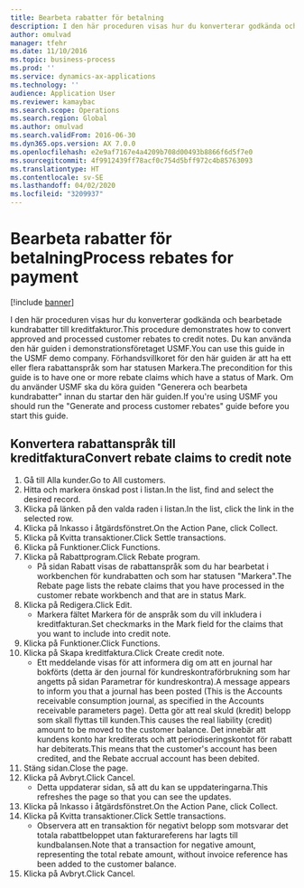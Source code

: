 ```yaml
---
title: Bearbeta rabatter för betalning
description: I den här proceduren visas hur du konverterar godkända och bearbetade kundrabatter till kreditfakturor.
author: omulvad
manager: tfehr
ms.date: 11/10/2016
ms.topic: business-process
ms.prod: ''
ms.service: dynamics-ax-applications
ms.technology: ''
audience: Application User
ms.reviewer: kamaybac
ms.search.scope: Operations
ms.search.region: Global
ms.author: omulvad
ms.search.validFrom: 2016-06-30
ms.dyn365.ops.version: AX 7.0.0
ms.openlocfilehash: e2e9af7167e4a4209b708d00493b8866f6d5f7e0
ms.sourcegitcommit: 4f9912439ff78acf0c754d5bff972c4b85763093
ms.translationtype: HT
ms.contentlocale: sv-SE
ms.lasthandoff: 04/02/2020
ms.locfileid: "3209937"
---
```

# <a name="process-rebates-for-payment"></a><span data-ttu-id="9be50-103">Bearbeta rabatter för betalning</span><span class="sxs-lookup"><span data-stu-id="9be50-103">Process rebates for payment</span></span>

[!include [banner](../../includes/banner.md)]

<span data-ttu-id="9be50-104">I den här proceduren visas hur du konverterar godkända och bearbetade kundrabatter till kreditfakturor.</span><span class="sxs-lookup"><span data-stu-id="9be50-104">This procedure demonstrates how to convert approved and processed customer rebates to credit notes.</span></span> <span data-ttu-id="9be50-105">Du kan använda den här guiden i demonstrationsföretaget USMF.</span><span class="sxs-lookup"><span data-stu-id="9be50-105">You can use this guide in the USMF demo company.</span></span> <span data-ttu-id="9be50-106">Förhandsvillkoret för den här guiden är att ha ett eller flera rabattanspråk som har statusen Markera.</span><span class="sxs-lookup"><span data-stu-id="9be50-106">The precondition for this guide is to have one or more rebate claims which have a status of Mark.</span></span> <span data-ttu-id="9be50-107">Om du använder USMF ska du köra guiden "Generera och bearbeta kundrabatter" innan du startar den här guiden.</span><span class="sxs-lookup"><span data-stu-id="9be50-107">If you're using USMF you should run the "Generate and process customer rebates" guide before you start this guide.</span></span>


## <a name="convert-rebate-claims-to-credit-note"></a><span data-ttu-id="9be50-108">Konvertera rabattanspråk till kreditfaktura</span><span class="sxs-lookup"><span data-stu-id="9be50-108">Convert rebate claims to credit note</span></span>
1. <span data-ttu-id="9be50-109">Gå till Alla kunder.</span><span class="sxs-lookup"><span data-stu-id="9be50-109">Go to All customers.</span></span>
2. <span data-ttu-id="9be50-110">Hitta och markera önskad post i listan.</span><span class="sxs-lookup"><span data-stu-id="9be50-110">In the list, find and select the desired record.</span></span>
3. <span data-ttu-id="9be50-111">Klicka på länken på den valda raden i listan.</span><span class="sxs-lookup"><span data-stu-id="9be50-111">In the list, click the link in the selected row.</span></span>
4. <span data-ttu-id="9be50-112">Klicka på Inkasso i åtgärdsfönstret.</span><span class="sxs-lookup"><span data-stu-id="9be50-112">On the Action Pane, click Collect.</span></span>
5. <span data-ttu-id="9be50-113">Klicka på Kvitta transaktioner.</span><span class="sxs-lookup"><span data-stu-id="9be50-113">Click Settle transactions.</span></span>
6. <span data-ttu-id="9be50-114">Klicka på Funktioner.</span><span class="sxs-lookup"><span data-stu-id="9be50-114">Click Functions.</span></span>
7. <span data-ttu-id="9be50-115">Klicka på Rabattprogram.</span><span class="sxs-lookup"><span data-stu-id="9be50-115">Click Rebate program.</span></span>
    * <span data-ttu-id="9be50-116">På sidan Rabatt visas de rabattanspråk som du har bearbetat i workbenchen för kundrabatten och som har statusen "Markera".</span><span class="sxs-lookup"><span data-stu-id="9be50-116">The Rebate page lists the rebate claims that you have processed in the customer rebate workbench and that are in status Mark.</span></span>    
8. <span data-ttu-id="9be50-117">Klicka på Redigera.</span><span class="sxs-lookup"><span data-stu-id="9be50-117">Click Edit.</span></span>
    * <span data-ttu-id="9be50-118">Markera fältet Markera för de anspråk som du vill inkludera i kreditfakturan.</span><span class="sxs-lookup"><span data-stu-id="9be50-118">Set checkmarks in the Mark field for the claims that you want to include into credit note.</span></span>   
9. <span data-ttu-id="9be50-119">Klicka på Funktioner.</span><span class="sxs-lookup"><span data-stu-id="9be50-119">Click Functions.</span></span>
10. <span data-ttu-id="9be50-120">Klicka på Skapa kreditfaktura.</span><span class="sxs-lookup"><span data-stu-id="9be50-120">Click Create credit note.</span></span>
    * <span data-ttu-id="9be50-121">Ett meddelande visas för att informera dig om att en journal har bokförts (detta är den journal för kundreskontraförbrukning som har angetts på sidan Parametrar för kundreskontra).</span><span class="sxs-lookup"><span data-stu-id="9be50-121">A message appears to inform you that a journal has been posted (This is the Accounts receivable consumption journal, as specified in the Accounts receivable parameters page).</span></span> <span data-ttu-id="9be50-122">Detta gör att real skuld (kredit) belopp som skall flyttas till kunden.</span><span class="sxs-lookup"><span data-stu-id="9be50-122">This causes the real liability (credit) amount to be moved to the customer balance.</span></span> <span data-ttu-id="9be50-123">Det innebär att kundens konto har krediterats och att periodiseringskontot för rabatt har debiterats.</span><span class="sxs-lookup"><span data-stu-id="9be50-123">This means that the customer's account has been credited, and the Rebate accrual account has been debited.</span></span>  
11. <span data-ttu-id="9be50-124">Stäng sidan.</span><span class="sxs-lookup"><span data-stu-id="9be50-124">Close the page.</span></span>
12. <span data-ttu-id="9be50-125">Klicka på Avbryt.</span><span class="sxs-lookup"><span data-stu-id="9be50-125">Click Cancel.</span></span>
    * <span data-ttu-id="9be50-126">Detta uppdaterar sidan, så att du kan se uppdateringarna.</span><span class="sxs-lookup"><span data-stu-id="9be50-126">This refreshes the page so that you can see the updates.</span></span>  
13. <span data-ttu-id="9be50-127">Klicka på Inkasso i åtgärdsfönstret.</span><span class="sxs-lookup"><span data-stu-id="9be50-127">On the Action Pane, click Collect.</span></span>
14. <span data-ttu-id="9be50-128">Klicka på Kvitta transaktioner.</span><span class="sxs-lookup"><span data-stu-id="9be50-128">Click Settle transactions.</span></span>
    * <span data-ttu-id="9be50-129">Observera att en transaktion för negativt belopp som motsvarar det totala rabattbeloppet utan fakturareferens har lagts till kundbalansen.</span><span class="sxs-lookup"><span data-stu-id="9be50-129">Note that a transaction for negative amount, representing the total rebate amount, without invoice reference has been added to the customer balance.</span></span>   
15. <span data-ttu-id="9be50-130">Klicka på Avbryt.</span><span class="sxs-lookup"><span data-stu-id="9be50-130">Click Cancel.</span></span>

